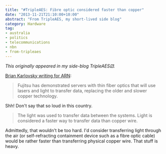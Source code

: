 ```yaml
---
title: "#TripleAES: Fibre optic considered faster than copper"
date: "2013-11-21T21:10:00+10:00"
abstract: "From TripleAES, my short-lived side blog"
category: Hardware
tag:
- australia
- politics
- telecommunications
- nbn
- from-tripleaes
---
```

*This originally appeared in my side-blog TripleAES⚂.*

[Brian Karlovsky writing for ARN]\:

> Fujitsu has demonstrated servers with thin fiber optics that will use lasers and light to transfer data, replacing the older and slower copper technology.

Shh! Don't say that so loud in this country.

> The light was used to transfer data between the systems. Light is considered a faster way to transfer data than copper wire.

Admittedly, that wouldn't be too hard. I'd consider transferring light through the air (or self-refracting containment device such as a fibre optic cable) would be rather faster than transferring physical copper wire. That stuff is heavy.

[Brian Karlovsky writing for ARN]: http://www.arnnet.com.au/article/532466/fujitsu_channels_light_laser_accelerate_data_transfer_/

